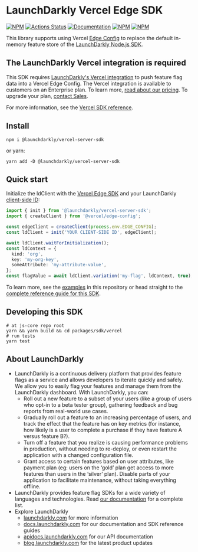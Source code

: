 # LaunchDarkly Vercel Edge SDK

[![NPM][sdk-vercel-npm-badge]][sdk-vercel-npm-link]
[![Actions Status][sdk-vercel-ci-badge]][sdk-vercel-ci]
[![Documentation][sdk-vercel-ghp-badge]][sdk-vercel-ghp-link]
[![NPM][sdk-vercel-dm-badge]][sdk-vercel-npm-link]
[![NPM][sdk-vercel-dt-badge]][sdk-vercel-npm-link]

This library supports using Vercel [Edge Config](https://vercel.com/docs/concepts/edge-network/edge-config) to replace the default in-memory feature store of the [LaunchDarkly Node.js SDK](https://github.com/launchdarkly/node-server-sdk).

## The LaunchDarkly Vercel integration is required

This SDK requires [LaunchDarkly's Vercel integration](https://docs.launchdarkly.com/integrations/vercel?q=verc) to push feature flag data into a Vercel Edge Config. The Vercel integration is available to customers on an Enterprise plan. To learn more, [read about our pricing](https://launchdarkly.com/pricing/). To upgrade your plan, [contact Sales](https://launchdarkly.com/contact-sales/).

For more information, see the [Vercel SDK reference](https://docs.launchdarkly.com/sdk/edge/vercel).

## Install

```shell
npm i @launchdarkly/vercel-server-sdk
```

or yarn:

```shell
yarn add -D @launchdarkly/vercel-server-sdk
```

## Quick start

Initialize the ldClient with the [Vercel Edge SDK](https://vercel.com/docs/concepts/edge-network/edge-config/edge-config-sdk) and your LaunchDarkly [client-side ID](https://docs.launchdarkly.com/sdk/concepts/client-side-server-side#client-side-id):

```typescript
import { init } from '@launchdarkly/vercel-server-sdk';
import { createClient } from '@vercel/edge-config';

const edgeClient = createClient(process.env.EDGE_CONFIG);
const ldClient = init('YOUR CLIENT-SIDE ID', edgeClient);

await ldClient.waitForInitialization();
const ldContext = {
  kind: 'org',
  key: 'my-org-key',
  someAttribute: 'my-attribute-value',
};
const flagValue = await ldClient.variation('my-flag', ldContext, true);
```

To learn more, see the [examples](examples/README.md) in this repository or head straight to the [complete reference guide for this SDK](https://docs.launchdarkly.com/sdk/server-side/vercel).

## Developing this SDK

```shell
# at js-core repo root
yarn && yarn build && cd packages/sdk/vercel
# run tests
yarn test
```

## About LaunchDarkly

- LaunchDarkly is a continuous delivery platform that provides feature flags as a service and allows developers to iterate quickly and safely. We allow you to easily flag your features and manage them from the LaunchDarkly dashboard. With LaunchDarkly, you can:
  - Roll out a new feature to a subset of your users (like a group of users who opt-in to a beta tester group), gathering feedback and bug reports from real-world use cases.
  - Gradually roll out a feature to an increasing percentage of users, and track the effect that the feature has on key metrics (for instance, how likely is a user to complete a purchase if they have feature A versus feature B?).
  - Turn off a feature that you realize is causing performance problems in production, without needing to re-deploy, or even restart the application with a changed configuration file.
  - Grant access to certain features based on user attributes, like payment plan (eg: users on the ‘gold’ plan get access to more features than users in the ‘silver’ plan). Disable parts of your application to facilitate maintenance, without taking everything offline.
- LaunchDarkly provides feature flag SDKs for a wide variety of languages and technologies. Read [our documentation](https://docs.launchdarkly.com/sdk) for a complete list.
- Explore LaunchDarkly
  - [launchdarkly.com](https://www.launchdarkly.com/ 'LaunchDarkly Main Website') for more information
  - [docs.launchdarkly.com](https://docs.launchdarkly.com/ 'LaunchDarkly Documentation') for our documentation and SDK reference guides
  - [apidocs.launchdarkly.com](https://apidocs.launchdarkly.com/ 'LaunchDarkly API Documentation') for our API documentation
  - [blog.launchdarkly.com](https://blog.launchdarkly.com/ 'LaunchDarkly Blog Documentation') for the latest product updates

[sdk-vercel-ci-badge]: https://github.com/launchdarkly/js-core/actions/workflows/vercel.yml/badge.svg
[sdk-vercel-ci]: https://github.com/launchdarkly/js-core/actions/workflows/vercel.yml
[sdk-vercel-npm-badge]: https://img.shields.io/npm/v/@launchdarkly/vercel-server-sdk.svg?style=flat-square
[sdk-vercel-npm-link]: https://www.npmjs.com/package/@launchdarkly/vercel-server-sdk
[sdk-vercel-ghp-badge]: https://img.shields.io/static/v1?label=GitHub+Pages&message=API+reference&color=00add8
[sdk-vercel-ghp-link]: https://launchdarkly.github.io/js-core/packages/sdk/vercel/docs/
[sdk-vercel-dm-badge]: https://img.shields.io/npm/dm/@launchdarkly/vercel-server-sdk.svg?style=flat-square
[sdk-vercel-dt-badge]: https://img.shields.io/npm/dt/@launchdarkly/vercel-server-sdk.svg?style=flat-square
